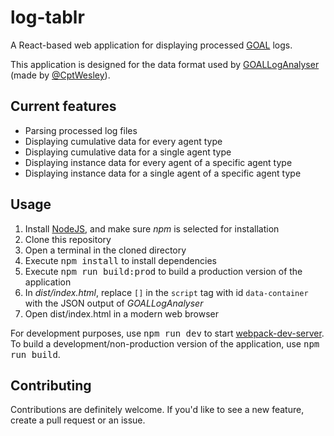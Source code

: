 # log-tablr
A React-based web application for displaying processed
[GOAL](https://bitbucket.org/goalhub/) logs.

This application is designed for the data format used by
[GOALLogAnalyser](https://github.com/CptWesley/GOALLogAnalyser) (made by
[@CptWesley](https://github.com/CptWesley)).

## Current features
- Parsing processed log files
- Displaying cumulative data for every agent type
- Displaying cumulative data for a single agent type
- Displaying instance data for every agent of a specific agent type
- Displaying instance data for a single agent of a specific agent type

## Usage
1. Install [NodeJS](https://nodejs.org/), and make sure _npm_ is selected for
installation
2. Clone this repository
3. Open a terminal in the cloned directory
4. Execute <kbd>npm install</kbd> to install dependencies
5. Execute <kbd>npm run build:prod</kbd> to build a production version of the
application
6. In _dist/index.html_, replace `[]` in the `script` tag with id `data-container`
with the JSON output of _GOALLogAnalyser_
7. Open dist/index.html in a modern web browser

For development purposes, use <kbd>npm run dev</kbd> to start
[webpack-dev-server](https://github.com/webpack/webpack-dev-server). To build a
development/non-production version of the application, use <kbd>npm run build</kbd>.

## Contributing
Contributions are definitely welcome. If you'd like to see a new feature, create a pull request or an issue.
